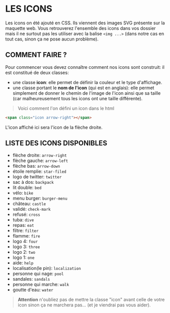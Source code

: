 # LES ICONS
Les icons on été ajouté en CSS. Ils viennent des images SVG présente sur la maquette web. Vous retrouverez l'ensemble des icons dans vos dossier mais il ne surtout pas les utiliser avec la balise `<img ...>` (dans notre cas en tout cas, sinon ça ne pose aucun problème).

## COMMENT FAIRE ?
Pour commencer vous devez connaître comment nos icons sont construit: il est constitué de deux classes:
* une classe **icon**: elle permet de définir la couleur et le type d'affichage.
* une classe portant le **nom de l'icon** (qui est en anglais): elle permet simplement de donner le chemin de l'image de l'icon ainsi que sa taille (car malheureusement tous les icons ont une taille différente).

> Voici comment l'on défini un icon dans le html
```html
<span class="icon arrow-right"></span>
```
L'icon affiché ici sera l'icon de la flèche droite.

## LISTE DES ICONS DISPONIBLES

* flèche droite: `arrow-right`
* flèche gauche: `arrow-left`
* flèche bas: `arrow-down`
* étoile remplie: `star-filed`
* logo de twitter: `twitter`
* sac à dos: `backpack`
* lit double: `bed`
* vélo: `bike`
* menu burger: `burger-menu`
* château: `castle`
* validé: `check-mark`
* refusé: `cross`
* tuba: `dive`
* repas: `eat`
* filtre: `filter`
* flamme: `fire`
* logo 4: `four`
* logo 3: `three`
* logo 2: `two`
* logo 1: `one`
* aide: `help`
* localisation(le pin): `localization`
* personne qui nage: `pool`
* sandales: `sandals`
* personne qui marche: `walk`
* goutte d'eau: `water`

> **Attention** n'oubliez pas de mettre la classe "icon" avant celle de votre icon sinon ça ne marchera pas... (et je viendrai pas vous aider).